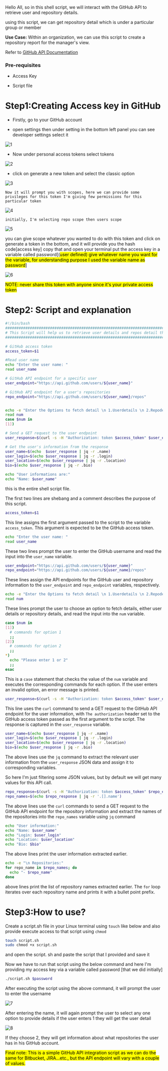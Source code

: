 Hello All, so in this shell script, we will interact with the GitHub API to retrieve user and repository details.

using this script, we can get repository detail which is under a particular group or member

**Use Case:** Within an organization, we can use this script to create a repository report for the manager's view.

Refer to [GitHub API Documentation](https://docs.github.com/en/rest?apiVersion=2022-11-28)

### Pre-requisites

* Access Key

* Script file

# Step1:Creating Access key in GitHub

* Firstly, go to your GitHub account

* open settings then under setting in the bottom left panel you can see developer settings select it

![1](https://user-images.githubusercontent.com/86225331/223612408-fa283996-e50c-439f-8e1f-f9b6725d96c6.png)

* Now under personal access tokens select tokens

![2](https://user-images.githubusercontent.com/86225331/223612416-e371f327-6124-46ed-8427-6d2686996f19.png)

* click on generate a new token and select the classic option

![3](https://user-images.githubusercontent.com/86225331/223612423-4ae677f3-038a-472a-a2f0-66d5d25ff68b.png)

    Now it will prompt you with scopes, here we can provide some privileges for this token I'm giving few permissions for this particular token

![4](https://user-images.githubusercontent.com/86225331/223612427-a592aa4a-06ec-4b6e-8ca4-04fa49134915.png)

    initially, I'm selecting repo scope then users scope

![5](https://user-images.githubusercontent.com/86225331/223612445-cc2d5bd7-6533-4d49-8f36-c4f6d330696f.png)

you can give scope whatever you wanted to do with this token and click on generate a token in the bottom, and it will provide you the hash code\[access key\] copy that and open your terminal put the access key in a variable called password\[(<mark>user defined) give whatever name you want for the variable, for understanding purpose I used the variable name as password</mark>\]

![6](https://user-images.githubusercontent.com/86225331/223612443-3b0259f4-e9c9-441b-80fa-305c6e6b9cac.png)

<mark>NOTE: never share this token with anyone since it's your private access token</mark>

# Step2: Script and explanation

```bash
#!/bin/bash
#############################################################################
# This Script will help us to retrieve user details and repos detail that we have in our github  
#############################################################################

# GitHub access token
access_token=$1

#Read user name
echo "Enter the user name: "
read user_name

# GitHub API endpoint for a specific user
user_endpoint="https://api.github.com/users/${user_name}"

# GitHub API endpoint for a user's repositories
repo_endpoint="https://api.github.com/users/${user_name}/repos"


echo -e "Enter the Options to fetch detail \n 1.Userdetails \n 2.Repodetails \n"
read num
case $num in
[1])

# Send a GET request to the user endpoint
user_response=$(curl -s -H "Authorization: token $access_token" $user_endpoint)

# Get the user's information from the response
user_name=$(echo  $user_response | jq -r .name)
user_login=$(echo $user_response | jq -r .login)
user_location=$(echo $user_response | jq -r .location)
bio=$(echo $user_response | jq -r .bio)

echo "User informations are:"
echo "Name: $user_name"
```

this is the entire shell script file.

The first two lines are shebang and a comment describes the purpose of this script.

```bash
access_token=$1
```

This line assigns the first argument passed to the script to the variable `access_token`. This argument is expected to be the GitHub access token.

```bash
echo "Enter the user name: "
read user_name
```

These two lines prompt the user to enter the GitHub username and read the input into the `user_name` variable.

```bash
user_endpoint="https://api.github.com/users/${user_name}"
repo_endpoint="https://api.github.com/users/${user_name}/repos"
```

These lines assign the API endpoints for the GitHub user and repository information to the `user_endpoint` and `repo_endpoint` variables, respectively.

```bash
echo -e "Enter the Options to fetch detail \n 1.Userdetails \n 2.Repodetails"
read num
```

These lines prompt the user to choose an option to fetch details, either user details or repository details, and read the input into the `num` variable.

```bash
case $num in
[1])
  # commands for option 1
  ;;
[2])
  # commands for option 2
  ;;
*)
  echo "Please enter 1 or 2"
  ;;
esac
```

This is a `case` statement that checks the value of the `num` variable and executes the corresponding commands for each option. If the user enters an invalid option, an error message is printed.

```bash
user_response=$(curl -s -H "Authorization: token $access_token" $user_endpoint)
```

This line uses the `curl` command to send a GET request to the GitHub API endpoint for the user information, with `The authorization` header set to the GitHub access token passed as the first argument to the script. The response is captured in the `user_response` variable.

```bash
user_name=$(echo $user_response | jq -r .name)
user_login=$(echo $user_response | jq -r .login)
user_location=$(echo $user_response | jq -r .location)
bio=$(echo $user_response | jq -r .bio)
```

The above lines use the `jq` command to extract the relevant user information from the `user_response` JSON data and assign it to corresponding variables.

So here I'm just filtering some JSON values, but by default we will get many values for this API call.

```bash
repo_response=$(curl -s -H "Authorization: token $access_token" $repo_endpoint)
repo_names=$(echo $repo_response | jq -r '.[].name')
```

The above lines use the `curl` commands to send a GET request to the GitHub API endpoint for the repository information and extract the names of the repositories into the `repo_names` variable using `jq` command

```bash
echo "User information:"
echo "Name: $user_name"
echo "Login: $user_login"
echo "Location: $user_location"
echo "Bio: $bio"
```

The above lines print the user information extracted earlier.

```bash
echo -e "\n Repositories:"
for repo_name in $repo_names; do
  echo "- $repo_name"
done
```

above lines print the list of repository names extracted earlier. The `for` loop iterates over each repository name and prints it with a bullet point prefix.

# Step3:How to use?

Create a script.sh file in your Linux terminal using `touch` like below and also provide execute access to that script using `chmod`

```bash
touch script.sh
sudo chmod +x script.sh
```

and open the script. sh and paste the script that I provided and save it

Now we have to run that script using the below command and here I'm providing my access key via a variable called password \[that we did initially\]

```bash
./script.sh $password
```

After executing the script using the above command, it will prompt the user to enter the username

![7](https://user-images.githubusercontent.com/86225331/223612439-941e46a9-5ade-4989-ae19-1355877af763.png)

After entering the name, it will again prompt the user to select any one option to provide details if the user enters 1 they will get the user detail

![8](https://user-images.githubusercontent.com/86225331/223612447-d6d6775e-b006-4e6d-9c2a-af9461e87147.png)

If they choose 2, they will get information about what repositories the user has in his GitHub account.

<mark>Final note: This is a simple GitHub API integration script as we can do the same for Bitbucket, JIRA...etc., but the API endpoint will vary with a couple of values.</mark>
